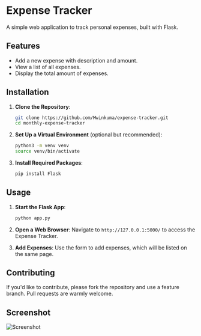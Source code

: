 # Expense Tracker

A simple web application to track personal expenses, built with Flask.

## Features

- Add a new expense with description and amount.
- View a list of all expenses.
- Display the total amount of expenses.

## Installation

1. **Clone the Repository**:

   ```bash
   git clone https://github.com/Mwinkuma/expense-tracker.git
   cd monthly-expense-tracker
   ```

2. **Set Up a Virtual Environment** (optional but recommended):

   ```bash
   python3 -m venv venv
   source venv/bin/activate
   ```

3. **Install Required Packages**:
   ```bash
   pip install Flask
   ```

## Usage

1. **Start the Flask App**:

   ```bash
   python app.py
   ```

2. **Open a Web Browser**: Navigate to `http://127.0.0.1:5000/` to access the Expense Tracker.

3. **Add Expenses**: Use the form to add expenses, which will be listed on the same page.

## Contributing

If you'd like to contribute, please fork the repository and use a feature branch. Pull requests are warmly welcome.

## Screenshot

![Screenshot](screenshot.png)

